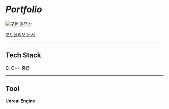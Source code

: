 # *Portfolio*

[![구현 동영상](http://img.youtube.com/vi/_RFcu8tAdac/0.jpg)](https://www.youtube.com/watch?v=_RFcu8tAdac)

[포트폴리오 문서](https://github.com/performeru/UERPG)
___
## Tech Stack

__C__, __C++__ **중급**

___
## Tool
**Unreal Engine**


